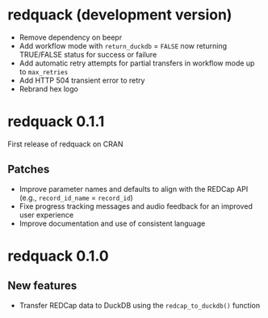 # redquack (development version)
* Remove dependency on beepr
* Add workflow mode with `return_duckdb` = `FALSE` now returning TRUE/FALSE status for success or failure
* Add automatic retry attempts for partial transfers in workflow mode up to `max_retries`
* Add HTTP 504 transient error to retry
* Rebrand hex logo

# redquack 0.1.1
First release of redquack on CRAN

## Patches
* Improve parameter names and defaults to align with the REDCap API (e.g., `record_id_name` = `record_id`)
* Fixe progress tracking messages and audio feedback for an improved user experience
* Improve documentation and use of consistent language

# redquack 0.1.0

## New features
* Transfer REDCap data to DuckDB using the `redcap_to_duckdb()` function
